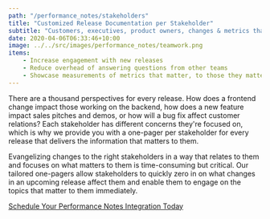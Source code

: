 ```yaml
---
path: "/performance_notes/stakeholders"
title: "Customized Release Documentation per Stakeholder"
subtitle: "Customers, executives, product owners, changes & metrics that matter to them"
date: 2020-04-06T06:33:46+10:00
image: ../../src/images/performance_notes/teamwork.png
items:
    - Increase engagement with new releases
    - Reduce overhead of answering questions from other teams
    - Showcase measurements of metrics that matter, to those they matter to
---
```


There are a thousand perspectives for every release. How does a frontend change impact those
working on the backend, how does a new feature impact sales pitches and demos, or how will
a bug fix affect customer relations? Each stakeholder has different concerns they're focused
on, which is why we provide you with a one-pager per stakeholder for every release that
delivers the information that matters to them.

Evangelizing changes to the right stakeholders in a way that relates to them and focuses
on what matters to them is time-consuming but critical. Our tailored one-pagers allow
stakeholders to quickly zero in on what changes in an upcoming release affect them and
enable them to engage on the topics that matter to them immediately.

[Schedule Your Performance Notes Integration Today](https://calendly.com/nextrelease-devon/performance-release-notes-introductory-meeting)
